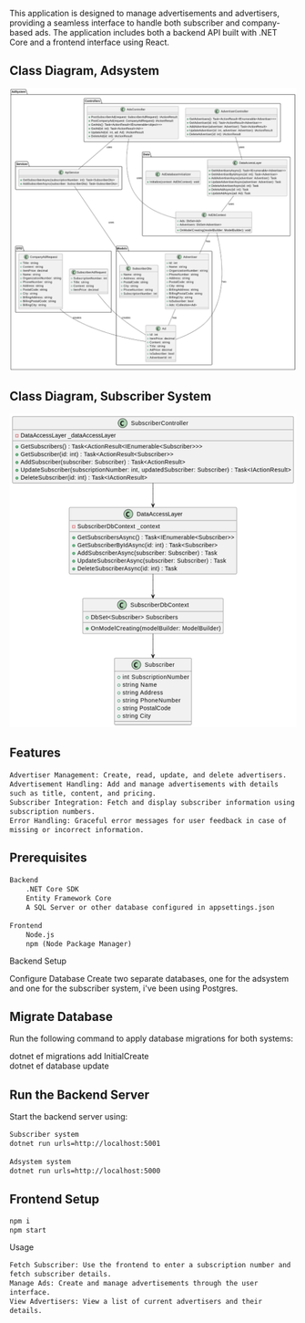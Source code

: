This application is designed to manage advertisements and advertisers, providing a seamless interface to handle both subscriber and company-based ads. The application includes both a backend API built with .NET Core and a frontend interface using React.

## Class Diagram, Adsystem
![Screenshot](./AdSystem/UML/adsystem-class-diagram.png)

## Class Diagram, Subscriber System
![Screenshot](./SubscriberSystem/UML/subscribersystem-class-diagram.png)



## Features

    Advertiser Management: Create, read, update, and delete advertisers.
    Advertisement Handling: Add and manage advertisements with details such as title, content, and pricing.
    Subscriber Integration: Fetch and display subscriber information using subscription numbers.
    Error Handling: Graceful error messages for user feedback in case of missing or incorrect information.

## Prerequisites

    Backend
        .NET Core SDK
        Entity Framework Core
        A SQL Server or other database configured in appsettings.json

    Frontend
        Node.js
        npm (Node Package Manager)

Backend Setup

Configure Database
Create two separate databases, one for the adsystem and one for the subscriber system, i've been using Postgres.  

## Migrate Database

Run the following command to apply database migrations for both systems:

dotnet ef migrations add InitialCreate  
dotnet ef database update

## Run the Backend Server

Start the backend server using:

    Subscriber system
    dotnet run urls=http://localhost:5001

    Adsystem system
    dotnet run urls=http://localhost:5000


## Frontend Setup
    npm i
    npm start

Usage

    Fetch Subscriber: Use the frontend to enter a subscription number and fetch subscriber details.
    Manage Ads: Create and manage advertisements through the user interface.
    View Advertisers: View a list of current advertisers and their details.